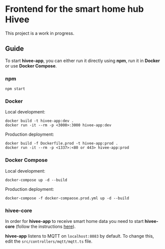 # Frontend for the smart home hub Hivee

This project is a work in progress.

## Guide

To start **hivee-app**, you can either run it directly using **npm**, run it in **Docker** or use **Docker Compose**.

### npm

```
npm start
```

### Docker

Local development:

```
docker build -t hivee-app:dev .
docker run -it --rm -p <3000>:3000 hivee-app:dev
```

Production deployment:

```
docker build -f Dockerfile.prod -t hivee-app:prod .
docker run -it --rm -p <1337>:<80 or 443> hivee-app:prod
```

### Docker Compose

Local development:

```
docker-compose up -d --build
```

Production deployment:
```
docker-compose -f docker-compaose.prod.yml up -d --build
```

### hivee-core

In order for **hivee-app** to receive smart home data you need to start **hivee-core** (follow the instructions [here](https://github.com/tobiasbrodd/hivee-core)).

**hivee-app** listens to MQTT on `localhost:8083` by default. To change this, edit the `src/controllers/mqtt/mqtt.ts` file.
